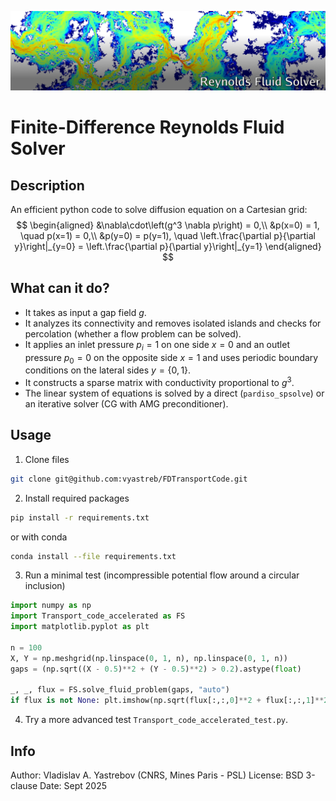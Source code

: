 ![Reynolds Fluid Solver](header.png)

# Finite-Difference Reynolds Fluid Solver

## Description

An efficient python code to solve diffusion equation on a Cartesian grid:
$$
\begin{aligned}
&\nabla\cdot\left(g^3 \nabla p\right) = 0,\\
&p(x=0) = 1, \quad p(x=1) = 0,\\ 
&p(y=0) = p(y=1), \quad 
\left.\frac{\partial p}{\partial y}\right|_{y=0} =
\left.\frac{\partial p}{\partial y}\right|_{y=1}
\end{aligned}
$$

## What can it do?

+ It takes as input a gap field $g$.
+ It analyzes its connectivity and removes isolated islands and checks for percolation (whether a flow problem can be solved).
+ It applies an inlet pressure $p_i=1$  on one side $x=0$ and an outlet pressure $p_0=0$ on the opposite side $x=1$ and uses periodic boundary conditions on the lateral sides $y=\{0,1\}$.
+ It constructs a sparse matrix with conductivity proportional to $g^3$.
+ The linear system of equations is solved by a direct (`pardiso_spsolve`) or an iterative solver (CG with AMG preconditioner).

## Usage

1. Clone files
```bash 
git clone git@github.com:vyastreb/FDTransportCode.git
```
2. Install required packages
```bash
pip install -r requirements.txt
```
or with conda
```bash
conda install --file requirements.txt
```
3. Run a minimal test (incompressible potential flow around a circular inclusion)
```python
import numpy as np
import Transport_code_accelerated as FS
import matplotlib.pyplot as plt

n = 100
X, Y = np.meshgrid(np.linspace(0, 1, n), np.linspace(0, 1, n))
gaps = (np.sqrt((X - 0.5)**2 + (Y - 0.5)**2) > 0.2).astype(float)

_, _, flux = FS.solve_fluid_problem(gaps, "auto")
if flux is not None: plt.imshow(np.sqrt(flux[:,:,0]**2 + flux[:,:,1]**2), origin='lower', cmap='jet'); plt.show()
```
4. Try a more advanced test `Transport_code_accelerated_test.py`.

## Info

Author: Vladislav A. Yastrebov (CNRS, Mines Paris - PSL)
License: BSD 3-clause
Date: Sept 2025



